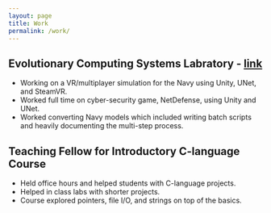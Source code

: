 ```yaml
---
layout: page
title: Work
permalink: /work/
---
```


## Evolutionary Computing Systems Labratory - [link](https://ecsl.cse.unr.edu/)
<ul class="listing">
    <li class="listing-item">
        Working on a VR/multiplayer simulation for the Navy using Unity, UNet, and SteamVR.
    </li>
    <li class="listing-item">
        Worked full time on cyber-security game, NetDefense, using Unity and UNet.
    </li>
    <li class="listing-item">
        Worked converting Navy models  which included writing batch scripts and heavily documenting the multi-step process.
    </li>
</ul>

## Teaching Fellow for Introductory C-language Course
<ul class="listing">
    <li class="listing-item">
        Held office hours and helped students with C-language projects.
    </li>
    <li class="listing-item">
        Helped in class labs with shorter projects.
    </li>
    <li class="listing-item">
        Course explored pointers, file I/O, and strings on top of the basics.
    </li>
</ul>
